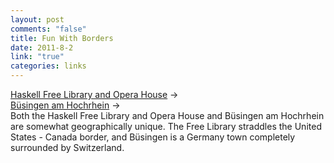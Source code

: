 ```yaml
--- 
layout: post
comments: "false"
title: Fun With Borders
date: 2011-8-2
link: "true"
categories: links
---
```

<a title="Haskell Free Library and Opera House" href="http://www.haskellopera.org/index.php?option=com_content&amp;view=article&amp;id=28&amp;Itemid=27">Haskell Free Library and Opera House</a> &rarr;
<br />
<a title="Büsingen am Hochrhein" href="http://en.wikipedia.org/wiki/B%C3%BCsingen">Büsingen am Hochrhein</a> &rarr;
<br />
Both the Haskell Free Library and Opera House and Büsingen am Hochrhein are somewhat geographically unique. The Free Library straddles the United States - Canada border, and Büsingen is a Germany town completely surrounded by Switzerland.
